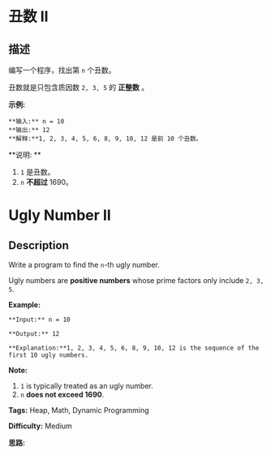 # 丑数 II

## 描述

编写一个程序，找出第 `n` 个丑数。

丑数就是只包含质因数 `2, 3, 5` 的 **正整数** 。

**示例:**

    
    
    **输入:** n = 10
    **输出:** 12
    **解释:**1, 2, 3, 4, 5, 6, 8, 9, 10, 12 是前 10 个丑数。

**说明:  **

  1. `1` 是丑数。
  2. `n`  **不超过** 1690。



# Ugly Number II

## Description



Write a program to find the `n`-th ugly number.

Ugly numbers are **positive numbers** whose prime factors only include `2, 3, 5`.

**Example:**

    
    
    **Input:** n = 10
    **Output:** 12
    **Explanation:**1, 2, 3, 4, 5, 6, 8, 9, 10, 12 is the sequence of the first 10 ugly numbers.

**Note:**  

  1. `1` is typically treated as an ugly number.
  2. `n` **does not exceed 1690**.


**Tags:** Heap, Math, Dynamic Programming

**Difficulty:** Medium

**思路:**
